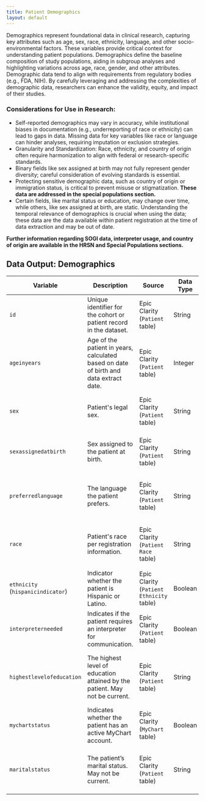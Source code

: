 ```yaml
---
title: Patient Demographics
layout: default
---
```

Demographics represent foundational data in clinical research, capturing key attributes such as age, sex, race, ethnicity, language, and other socio-environmental factors. These variables provide critical context for understanding patient populations. Demographics define the baseline composition of study populations, aiding in subgroup analyses and highlighting variations across age, race, gender, and other attributes.
Demographic data tend to align with requirements from regulatory bodies (e.g., FDA, NIH). By carefully leveraging and addressing the complexities of demographic data, researchers can enhance the validity, equity, and impact of their studies.

### Considerations for Use in Research:

- Self-reported demographics may vary in accuracy, while institutional biases in documentation (e.g., underreporting of race or ethnicity) can lead to gaps in data. Missing data for key variables like race or language can hinder analyses, requiring imputation or exclusion strategies.
- Granularity and Standardization: Race, ethnicity, and country of origin often require harmonization to align with federal or research-specific standards.
- Binary fields like sex assigned at birth may not fully represent gender diversity; careful consideration of evolving standards is essential.
- Protecting sensitive demographic data, such as country of origin or immigration status, is critical to prevent misuse or stigmatization. **These data are addressed in the special populations section.**
- Certain fields, like marital status or education, may change over time, while others, like sex assigned at birth, are static. Understanding the temporal relevance of demographics is crucial when using the data; these data are the data available within patient registration at the time of data extraction and may be out of date.

**Further information regarding SOGI data, interpreter usage, and country of origin are available in the HRSN and Special Populations sections.**

## Data Output: Demographics

| Variable                   | Description                                                                                       | Source                                    | Data Type   | Key Information                                                                                                   |
|----------------------------|---------------------------------------------------------------------------------------------------|-------------------------------------------|-------------|-------------------------------------------------------------------------------------------------------------------|
| `id`                   | Unique identifier for the cohort or patient record in the dataset.                               | Epic Clarity (`Patient` table)            | String      | Links demographic data to other tables or datasets.                                                             |
| `ageinyears`               | Age of the patient in years, calculated based on date of birth and data extract date.     | Epic Clarity (`Patient` table)            | Integer     | May change over time; often recalculated dynamically for reports or analyses.                                    |
| `sex`   | Patient's legal sex.                                                            | Epic Clarity (`Patient` table)            | String      | Values typically include "Male," "Female," or "Unknown."                                                         |
| `sexassignedatbirth`   | Sex assigned to the patient at birth.                                                            | Epic Clarity (`Patient` table)            | String      | Values typically include "Male," "Female," or "Unknown."                                                         |
| `preferredlanguage`    | The language the patient prefers.                                              | Epic Clarity (`Patient` table)            | String      | Important for ensuring effective communication and equitable care delivery.                                       |
| `race`            | Patient's race per registration information.                                          | Epic Clarity (`Patient Race` table)       | String      | Coded to align with federal and organizational race categories.                                              |
| `ethnicity` (`hispanicindicator`) | Indicator whether the patient is Hispanic or Latino.                                | Epic Clarity (`Patient Ethnicity` table)  | Boolean     | Values may include "Yes," "No," or "Unknown."                                                                    |
| `interpreterneeded`        | Indicates if the patient requires an interpreter for communication.                              | Epic Clarity (`Patient` table)            | Boolean     | "Yes" if interpreter services are needed, "No" otherwise.                                                        |
| `highestlevelofeducation`  | The highest level of education attained by the patient. May not be current.                                          | Epic Clarity (`Patient` table)            | String      | Values may include "High School," "Bachelor's Degree," "Graduate Degree," etc.                                   |
| `mychartstatus`            | Indicates whether the patient has an active MyChart account.                                     | Epic Clarity (`MyChart` table)            | Boolean     | "Yes" if the account is active, "No" if it is inactive or not created.                                           |
| `maritalstatus`            | The patient’s marital status. May not be current.                                                                 | Epic Clarity (`Patient` table)            | String      | Examples: "Single," "Married," "Divorced," "Widowed," or "Unknown."                                               |
